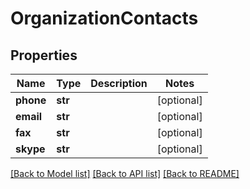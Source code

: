 # OrganizationContacts

## Properties
Name | Type | Description | Notes
------------ | ------------- | ------------- | -------------
**phone** | **str** |  | [optional] 
**email** | **str** |  | [optional] 
**fax** | **str** |  | [optional] 
**skype** | **str** |  | [optional] 

[[Back to Model list]](../README.md#documentation-for-models) [[Back to API list]](../README.md#documentation-for-api-endpoints) [[Back to README]](../README.md)


